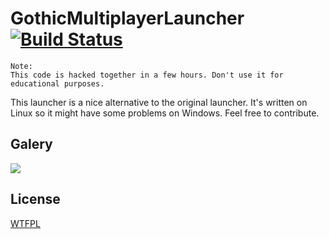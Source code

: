 # GothicMultiplayerLauncher [![Build Status](https://travis-ci.org/truepaddii/GothicMultiplayerLauncher.svg?branch=master)](https://travis-ci.org/TRUEPADDii/GothicMultiplayerLauncher)

```
Note:
This code is hacked together in a few hours. Don't use it for educational purposes.
```

This launcher is a nice alternative to the original launcher. It's written on Linux so it might have some problems on Windows. Feel free to contribute.

## Galery
![](https://raw.githubusercontent.com/truepaddii/GothicMultiplayerLauncher/master/mainwindow.png)

## License
[WTFPL](https://github.com/TRUEPADDii/GothicMultiplayerLauncher/blob/master/LICENSE)
